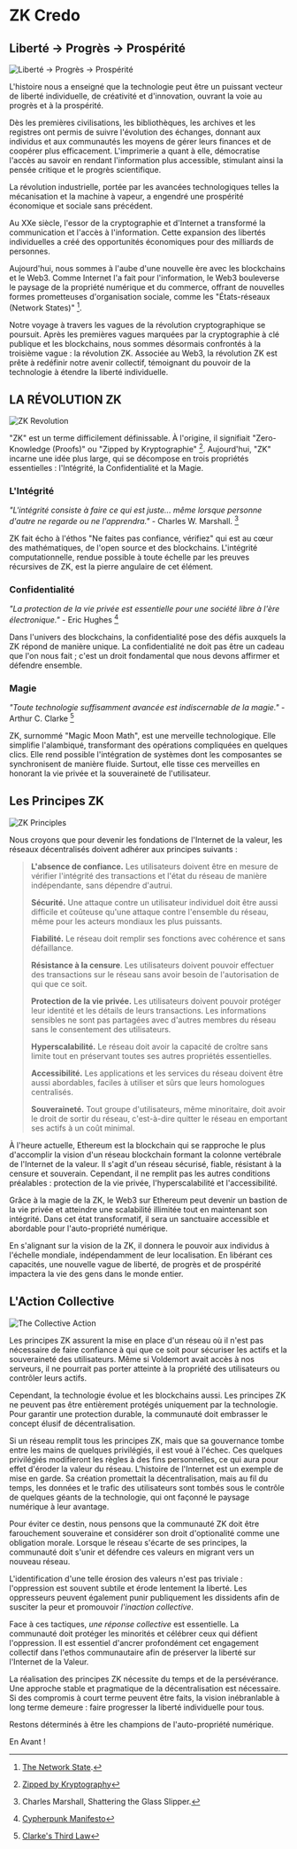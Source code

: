 # ZK Credo

## Liberté → Progrès → Prospérité

![Liberté → Progrès → Prospérité](freedom-progress-prosperity.jpeg)

L'histoire nous a enseigné que la technologie peut être un puissant vecteur de liberté individuelle, de créativité et d'innovation, ouvrant la voie au progrès et à la prospérité.

Dès les premières civilisations, les bibliothèques, les archives et les registres ont permis de suivre l'évolution des échanges, donnant aux individus et aux communautés les moyens de gérer leurs finances et de coopérer plus efficacement. L'imprimerie a quant à elle, démocratise l'accès au savoir en rendant l'information plus accessible, stimulant ainsi la pensée critique et le progrès scientifique.

La révolution industrielle, portée par les avancées technologiques telles la mécanisation et la machine à vapeur, a engendré une prospérité économique et sociale sans précédent.

Au XXe siècle, l'essor de la cryptographie et d'Internet a transformé la communication et l'accès à l'information. Cette expansion des libertés individuelles a créé des opportunités économiques pour des milliards de personnes.

Aujourd'hui, nous sommes à l'aube d'une nouvelle ère avec les blockchains et le Web3. Comme Internet l'a fait pour l'information, le Web3 bouleverse le paysage de la propriété numérique et du commerce, offrant de nouvelles formes prometteuses d'organisation sociale, comme les "États-réseaux (Network States)" [^1].

Notre voyage à travers les vagues de la révolution cryptographique se poursuit. Après les premières vagues marquées par la cryptographie à clé publique et les blockchains, nous sommes désormais confrontés à la troisième vague : la révolution ZK. Associée au Web3, la révolution ZK est prête à redéfinir notre avenir collectif, témoignant du pouvoir de la technologie à étendre la liberté individuelle.

## LA RÉVOLUTION ZK

![ZK Revolution](zk-revolution.jpeg)

"ZK" est un terme difficilement définissable. À l'origine, il signifiait "Zero-Knowledge (Proofs)" ou "Zipped by Kryptographie" [^2]. Aujourd'hui, "ZK" incarne une idée plus large, qui se décompose en trois propriétés essentielles : l'Intégrité, la Confidentialité et la Magie.

### L'Intégrité

*"L'intégrité consiste à faire ce qui est juste... même lorsque personne d'autre ne regarde ou ne l'apprendra."* - Charles W. Marshall. [^3]

ZK fait écho à l'éthos "Ne faites pas confiance, vérifiez" qui est au cœur des mathématiques, de l'open source et des blockchains. L'intégrité computationnelle, rendue possible à toute échelle par les preuves récursives de ZK, est la pierre angulaire de cet élément.

### Confidentialité

*"La protection de la vie privée est essentielle pour une société libre à l'ère électronique."* - Eric Hughes [^4]

Dans l'univers des blockchains, la confidentialité pose des défis auxquels la ZK répond de manière unique. La confidentialité ne doit pas être un cadeau que l'on nous fait ; c'est un droit fondamental que nous devons affirmer et défendre ensemble.

### Magie

*"Toute technologie suffisamment avancée est indiscernable de la magie."* - Arthur C. Clarke [^5]

ZK, surnommé "Magic Moon Math", est une merveille technologique. Elle simplifie l'alambiqué, transformant des opérations compliquées en quelques clics. Elle rend possible l'intégration de systèmes dont les composantes se synchronisent de manière fluide. Surtout, elle tisse ces merveilles en honorant la vie privée et la souveraineté de l'utilisateur.

## Les Principes ZK

![ZK Principles](zk-principles.jpeg)

Nous croyons que pour devenir les fondations de l'Internet de la valeur, les réseaux décentralisés doivent adhérer aux principes suivants :

> **L'absence de confiance.** Les utilisateurs doivent être en mesure de vérifier l'intégrité des transactions et l'état du réseau de manière indépendante, sans dépendre d'autrui.
>
> **Sécurité.** Une attaque contre un utilisateur individuel doit être aussi difficile et coûteuse qu'une attaque contre l'ensemble du réseau, même pour les acteurs mondiaux les plus puissants.
> 
> **Fiabilité.** Le réseau doit remplir ses fonctions avec cohérence et sans défaillance.
>
> **Résistance à la censure**. Les utilisateurs doivent pouvoir effectuer des transactions sur le réseau sans avoir besoin de l'autorisation de qui que ce soit.
>
> **Protection de la vie privée.** Les utilisateurs doivent pouvoir protéger leur identité et les détails de leurs transactions. Les informations sensibles ne sont pas partagées avec d'autres membres du réseau sans le consentement des utilisateurs.
>
> **Hyperscalabilité.** Le réseau doit avoir la capacité de croître sans limite tout en préservant toutes ses autres propriétés essentielles.
>
> **Accessibilité.** Les applications et les services du réseau doivent être aussi abordables, faciles à utiliser et sûrs que leurs homologues centralisés.
>
> **Souveraineté.** Tout groupe d'utilisateurs, même minoritaire, doit avoir le droit de sortir du réseau, c'est-à-dire quitter le réseau en emportant ses actifs à un coût minimal.

À l'heure actuelle, Ethereum est la blockchain qui se rapproche le plus d'accomplir la vision d'un réseau blockchain formant la colonne vertébrale de l'Internet de la valeur. Il s'agit d'un réseau sécurisé, fiable, résistant à la censure et souverain. Cependant, il ne remplit pas les autres conditions préalables : protection de la vie privée, l'hyperscalabilité et l'accessibilité.

Grâce à la magie de la ZK, le Web3 sur Ethereum peut devenir un bastion de la vie privée et atteindre une scalabilité illimitée tout en maintenant son intégrité. Dans cet état transformatif, il sera un sanctuaire accessible et abordable pour l'auto-propriété numérique.

En s'alignant sur la vision de la ZK, il donnera le pouvoir aux individus à l'échelle mondiale, indépendamment de leur localisation. En libérant ces capacités, une nouvelle vague de liberté, de progrès et de prospérité impactera la vie des gens dans le monde entier.

## L'Action Collective

![The Collective Action](the-collective-action.jpeg)

Les principes ZK assurent la mise en place d'un réseau où il n'est pas nécessaire de faire confiance à qui que ce soit pour sécuriser les actifs et la souveraineté des utilisateurs. Même si Voldemort avait accès à nos serveurs, il ne pourrait pas porter atteinte à la propriété des utilisateurs ou contrôler leurs actifs.

Cependant, la technologie évolue et les blockchains aussi. Les principes ZK ne peuvent pas être entièrement protégés uniquement par la technologie. Pour garantir une protection durable, la communauté doit embrasser le concept élusif de décentralisation.

Si un réseau remplit tous les principes ZK, mais que sa gouvernance tombe entre les mains de quelques privilégiés, il est voué à l'échec. Ces quelques privilégiés modifieront les règles à des fins personnelles, ce qui aura pour effet d'éroder la valeur du réseau. L'histoire de l'Internet est un exemple de mise en garde. Sa création promettait la décentralisation, mais au fil du temps, les données et le trafic des utilisateurs sont tombés sous le contrôle de quelques géants de la technologie, qui ont façonné le paysage numérique à leur avantage.

Pour éviter ce destin, nous pensons que la communauté ZK doit être farouchement souveraine et considérer son droit d'optionalité comme une obligation morale. Lorsque le réseau s'écarte de ses principes, la communauté doit s'unir et défendre ces valeurs en migrant vers un nouveau réseau.

L'identification d'une telle érosion des valeurs n'est pas triviale : l'oppression est souvent subtile et érode lentement la liberté. Les oppresseurs peuvent également punir publiquement les dissidents afin de susciter la peur et promouvoir *l'inaction collective*.

Face à ces tactiques, *une réponse collective* est essentielle. La communauté doit protéger les minorités et célébrer ceux qui défient l'oppression. Il est essentiel d'ancrer profondément cet engagement collectif dans l'ethos communautaire afin de préserver la liberté sur l'Internet de la Valeur.

La réalisation des principes ZK nécessite du temps et de la persévérance. Une approche stable et pragmatique de la décentralisation est nécessaire. Si des compromis à court terme peuvent être faits, la vision inébranlable à long terme demeure : faire progresser la liberté individuelle pour tous.

Restons déterminés à être les champions de l'auto-propriété numérique.

En Avant !

[^1]: [The Network State](https://thenetworkstate.com/the-network-state-in-one-sentence).
[^2]: [Zipped by Kryptography](https://twitter.com/vitalikbuterin/status/1309298689156866048)
[^3]: Charles Marshall, Shattering the Glass Slipper.
[^4]: [Cypherpunk Manifesto](https://nakamotoinstitute.org/static/docs/cypherpunk-manifesto.txt)
[^5]: [Clarke's Third Law](https://en.wikipedia.org/wiki/Clarke%27s_three_laws)
